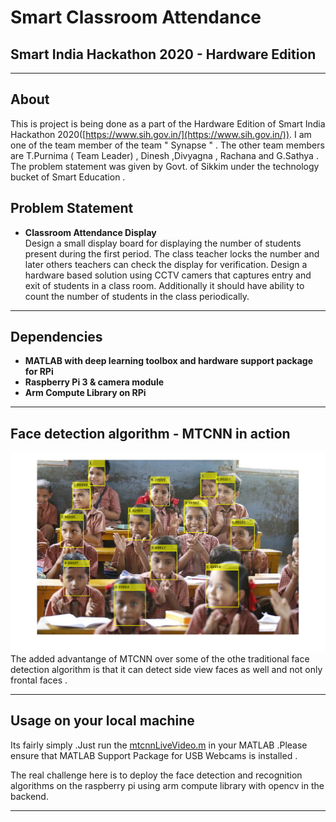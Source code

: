 # Smart Classroom Attendance
## Smart India Hackathon 2020 - Hardware Edition
---
## About
This is project is being done as a part of the Hardware Edition of Smart India Hackathon 2020([https://www.sih.gov.in/](https://www.sih.gov.in/)). I am one of the team member of the team " Synapse " . The other team members are T.Purnima ( Team Leader) , Dinesh ,Divyagna , Rachana and G.Sathya . The problem statement was given by Govt. of Sikkim under the technology bucket of Smart Education .

## Problem Statement
- __Classroom Attendance Display__ <br>
Design a small display board for displaying the number of students present during the first period. The class teacher locks the number and later others teachers can check the display for verification. Design a hardware based solution using CCTV camers that captures entry and exit of students in a class room. Additionally it should have ability to count the number of students in the class periodically.
---
## Dependencies
- __MATLAB with deep learning toolbox and hardware support package for RPi__
- __Raspberry Pi 3 & camera module__
- __Arm Compute Library on RPi__
---
## Face detection algorithm - MTCNN in action
 ![Screenshot](mtcnn_action.png)
 The added advantange of MTCNN over some of the othe traditional face detection algorithm is that it can detect side view faces as well and not only frontal faces .
 
 ---
 
 ## Usage on your local machine
 Its fairly simply .Just run the [mtcnnLiveVideo.m](https://github.com/baleshwar2508/smart-classroom-attendance/blob/master/mtcnnLiveVideo.m) in your MATLAB .Please ensure that MATLAB Support Package for USB Webcams is installed .
 
 The real challenge here is to deploy the face detection and recognition algorithms on the raspberry pi using arm compute library with opencv in the backend.
 
 ---
